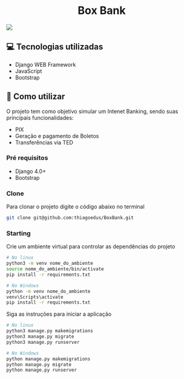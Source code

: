 <h1 align="center" style="font-weight: bold;">Box Bank</h1>


<img src="image.png">

<h2 id="technologies">💻 Tecnologias utilizadas</h2>

- Django WEB Framework
- JavaScript
- Bootstrap

<h2 id="started">🚀 Como utilizar</h2>

O projeto tem como objetivo simular um Intenet Banking, sendo suas principais funcionalidades:

- PIX
- Geração e pagamento de Boletos
- Transferências via TED

<h3>Pré requisitos</h3>

- Django 4.0+
- Bootstrap

<h3>Clone</h3>

Para clonar o projeto digite o código abaixo no terminal

```bash
git clone git@github.com:thiagoedus/BoxBank.git
```


<h3>Starting</h3>

Crie um ambiente virtual para controlar as dependências do projeto

```bash
# No linux
python3 -m venv nome_do_ambiente
source nome_do_ambiente/bin/activate
pip install -r requirements.txt

# No Windows
python -m venv nome_do_ambiente
venv\Scripts\activate
pip install -r requirements.txt
```

Siga as instruções para iniciar a aplicação

```bash
# No linux
python3 manage.py makemigrations
python3 manage.py migrate
python3 manage.py runserver

# No Windows
python manage.py makemigrations
python manage.py migrate
python manage.py runserver
```
